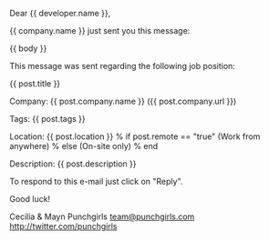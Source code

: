 Dear {{ developer.name }},

{{ company.name }} just sent you this message:


{{ body }}


This message was sent regarding the following job position:


{{ post.title }}

Company: {{ post.company.name }} ({{ post.company.url }})

Tags: {{ post.tags }}

Location: {{ post.location }}
% if post.remote == "true"
(Work from anywhere)
% else
(On-site only)
% end

Description:
{{ post.description }}


To respond to this e-mail just click on "Reply".

Good luck!

Cecilia & Mayn
Punchgirls
team@punchgirls.com
http://twitter.com/punchgirls
